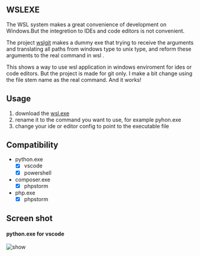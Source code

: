 ## WSLEXE 
The WSL system makes a great convenience of development on Windows.But the integretion to IDEs and code editors is not convenient.

The project [wslgit](https://github.com/andy-5/wslgit) makes a dummy exe that trying to receive the arguments and translating all paths from windows type to unix type, and reform these arguments to the real command in wsl .

This shows a way to use wsl application in windows enviroment for ides or code editors. But the project is made for git only. I make a bit change using the file stem name as the real command. And it works!

## Usage

1. download the [wsl.exe](https://github.com/jswh/wslexe/releases/tag/v0.0.1)
2. rename it to the command you want to use, for example pyhon.exe
3. change your ide or editor config to point to the executable file

## Compatibility
* python.exe
  - [x] vscode
  - [x] powershell
* composer.exe
  - [x] phpstorm
* php.exe
  - [x] phpstorm

## Screen shot
#### python.exe for vscode
![show](https://user-images.githubusercontent.com/6405755/41839420-caa53562-7895-11e8-8ff8-576c56d9ba7c.gif)
